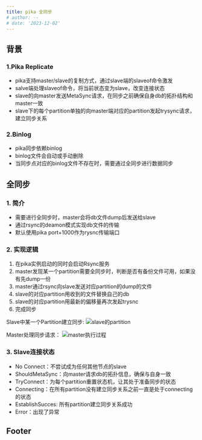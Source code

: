 ```yaml
---
title: pika 全同步
# author: --
# date: '2023-12-02'
---
```

## 背景

### 1.Pika Replicate

- pika支持master/slave的复制方式，通过slave端的slaveof命令激发
- salve端处理slaveof命令，将当前状态变为slave，改变连接状态
- slave的向master发送MetaSync请求，在同步之前确保自身db的拓扑结构和master一致
- slave下的每个partition单独的向master端对应的partition发起trysync请求，建立同步关系

### 2.Binlog

- pika同步依赖binlog
- binlog文件会自动或手动删除
- 当同步点对应的binlog文件不存在时，需要通过全同步进行数据同步

## 全同步

### 1\. 简介

- 需要进行全同步时，master会将db文件dump后发送给slave
- 通过rsync的deamon模式实现db文件的传输
- 默认使用pika port+1000作为rysnc传输端口

### 2\. 实现逻辑

1. 在pika实例启动的同时会启动Rsync服务
2. master发现某一个partition需要全同步时，判断是否有备份文件可用，如果没有先dump一份
3. master通过rsync向slave发送对应partition的dump的文件
4. slave的对应partition用收到的文件替换自己的db
5. slave的对应partition用最新的偏移量再次发起trysnc
6. 完成同步

Slave中某一个Partition建立同步: ![slave的partition](https://camo.githubusercontent.com/700dda6022136231c4ce9cded9db3afc4d83a5653d12362da522cd5c67afdb93/68747470733a2f2f692e696d6775722e636f6d2f666c6e4f79655a2e706e67)

Master处理同步请求： ![master执行过程](https://camo.githubusercontent.com/c99d16a062d2168022a8016caee17b42c36ce5ae70878af6489bdf467a71a8e6/68747470733a2f2f692e696d6775722e636f6d2f4265636c6f39632e706e67)

### 3\. Slave连接状态

- No Connect：不尝试成为任何其他节点的slave
- ShouldMetaSync：向master请求db的拓扑信息，确保与自身一致
- TryConnect：为每个partition重置状态机，让其处于准备同步的状态
- Connecting：在所有partition没有建立同步关系之前一直是处于connecting的状态
- EstablishSucces: 所有partition建立同步关系成功
- Error：出现了异常

## Footer